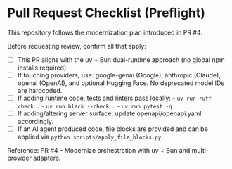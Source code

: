 # Pull Request Checklist (Preflight)

This repository follows the modernization plan introduced in PR #4.

Before requesting review, confirm all that apply:

- [ ] This PR aligns with the uv + Bun dual-runtime approach (no global npm installs required).
- [ ] If touching providers, use: google-genai (Google), anthropic (Claude), openai (OpenAI), and optional Hugging Face. No deprecated model IDs are hardcoded.
- [ ] If adding runtime code, tests and linters pass locally:
      - `uv run ruff check .`
      - `uv run black --check .`
      - `uv run pytest -q`
- [ ] If adding/altering server surface, update openapi/openapi.yaml accordingly.
- [ ] If an AI agent produced code, file blocks are provided and can be applied via `python scripts/apply_file_blocks.py`.

Reference: PR #4 – Modernize orchestration with uv + Bun and multi-provider adapters.